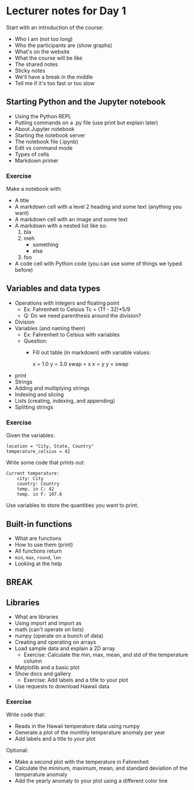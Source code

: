 # Lecturer notes for Day 1

Start with an introduction of the course:

* Who I am (not too long)
* Who the participants are (show graphs)
* What's on the website
* What the course will be like
* The shared notes
* Sticky notes
* We'll have a break in the middle
* Tell me if it's too fast or too slow


## Starting Python and the Jupyter notebook

* Using the Python REPL
* Putting commands on a .py file (use print but explain later)
* About Jupyter notebook
* Starting the notebook server
* The notebook file (.ipynb)
* Edit vs command mode
* Types of cells
* Markdown primer

### Exercise

Make a notebook with:

* A title
* A markdown cell with a level 2 heading and some text (anything you want)
* A markdown cell with an image and some text
* A markdown with a nested list like so:
    1. bla
    2. meh
        * something
        * else
    3. foo
* A code cell with Python code (you can use some of things we typed before)


## Variables and data types

* Operations with integers and floating point
    * Ex: Fahrenheit to Celsius Tc = (Tf - 32)*5/9
    * Q: Do we need parenthesis around the division?
* Division
* Variables (and naming them)
    * Ex: Fahrenheit to Celsius with variables
    * Question:
        * Fill out table (in markdown) with variable values:

            x = 1.0
            y = 3.0
            swap = x
            x = y
            y = swap
* print
* Strings
* Adding and multiplying strings
* Indexing and slicing
* Lists (creating, indexing, and appending)
* Splitting strings

### Exercise

Given the variables:

    location = "City, State, Country"
    temperature_celsius = 42

Write some code that prints out:

    Current temperature:
        city: City
        country: Country
        temp. in C: 42
        temp. in F: 107.6

Use variables to store the quantities you want to print.


## Built-in functions

* What are functions
* How to use them (print)
* All functions return
* `min`, `max`, `round`, `len`
* Looking at the help


## BREAK


## Libraries

* What are libraries
* Using import and import as
* math (can't operate on lists)
* numpy (operate on a bunch of data)
* Creating and operating on arrays
* Load sample data and explain a 2D array
    * Exercise: Calculate the min, max, mean, and std of the temperature column
* Matplotlib and a basic plot
* Show docs and gallery
    * Exercise: Add labels and a title to your plot
* Use requests to download Hawaii data

### Exercise

Write code that:

* Reads in the Hawaii temperature data using numpy
* Generate a plot of the monthly temperature anomaly per year
* Add labels and a title to your plot

Optional:

* Make a second plot with the temperature in Fahrenheit
* Calculate the mininum, maximum, mean, and standard deviation of the
  temperature anomaly
* Add the yearly anomaly to your plot using a different color line
